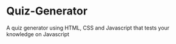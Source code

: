# Quiz-Generator
A quiz generator using HTML, CSS and Javascript that tests your knowledge on Javascript
